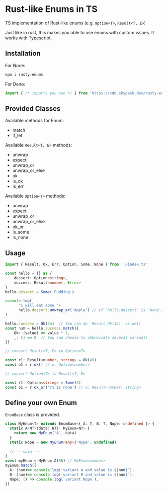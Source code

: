 # Rust-like Enums in TS

TS implementation of Rust-like enums (e.g. `Option<T>`, `Result<T, E>`)

Just like in rust, this makes you able to use enums with custom values.
It works with Typescript.
## Installation

For Node:

```sh
npm i rusty-enums
```

For Deno:

```ts
import { /* imports you use */ } from 'https://cdn.skypack.dev/rusty-enums?dts'
```

## Provided Classes

Available methods for Enum:
- match
- if_let

Available `Result<T, E>` methods:
- unwrap
- expect
- unwrap_or
- unwrap_or_else
- ok
- is_ok
- is_err

Available `Option<T>` methods:
- unwrap
- expect
- unwrap_or
- unwrap_or_else
- ok_or
- is_some
- is_none

## Usage

```ts
import { Result, Ok, Err, Option, Some, None } from './index.ts'

const hello = {} as {
    dessert: Option<string>,
    success: Result<number, Error>
}
hello.dessert = Some('Pudding')

console.log(
      "I will eat some "+
      hello.dessert.unwrap_or('Apple') // if `hello.dessert` is `None`, 'Apple' will be returned.
)

hello.success = Ok(34)  // You can do `Result.Ok(34)` as well
const num = hello.success.match({
    Ok: (value) => value * 3,
    _: () => 0  // You can choose to abbreviate several variants
})

// convert Result<T, E> to Option<T>

const r1: Result<number, string> = Ok(45)
const o1 = r.ok() // o: Option<number>

// convert Option<T> to Result<T, E>

const r1: Option<string> = Some(3)
const o1 = r.ok_or('r1 is none') // o: Result<number, string>
```

## Define your own Enum

`EnumBase` class is provided.

```ts
class MyEnum<T> extends EnumBase<{ A: T, B: T, Nope: undefined }> {
  static A<NT>(data: NT): MyEnum<NT> {
    return new MyEnum('A', data)
  }
  static Nope = new MyEnum<any>('Nope', undefined)
  
  // -- snip ---
}
const myEnum = MyEnum.A(56) // MyEnum<number>
myEnum.match({
  A: (num)=> console.log(`variant A and value is ${num}`),
  B: (num)=> console.log(`variant B and value is ${num}`),
  Nope: () => console.log(`variant Nope`),
})

```